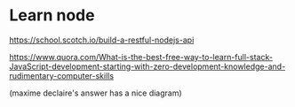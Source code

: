 # Learn node

https://school.scotch.io/build-a-restful-nodejs-api

https://www.quora.com/What-is-the-best-free-way-to-learn-full-stack-JavaScript-development-starting-with-zero-development-knowledge-and-rudimentary-computer-skills

(maxime declaire's answer has a nice diagram)

